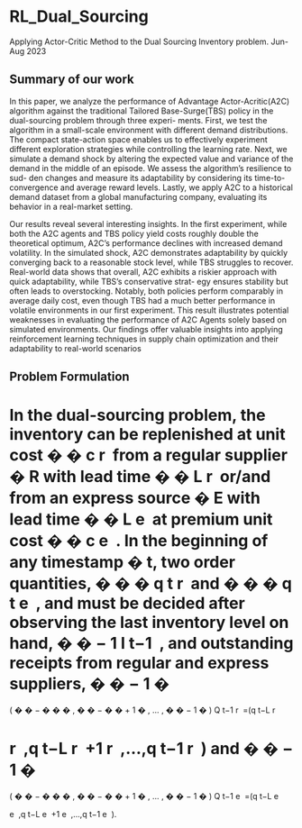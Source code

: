 # RL_Dual_Sourcing
Applying Actor-Critic Method to the Dual Sourcing Inventory problem. Jun-Aug 2023

## Summary of our work
In this paper, we analyze the performance of Advantage Actor-Acritic(A2C) algorithm against
the traditional Tailored Base-Surge(TBS) policy in the dual-sourcing problem through three experi-
ments. First, we test the algorithm in a small-scale environment with different demand distributions.
The compact state-action space enables us to effectively experiment different exploration strategies
while controlling the learning rate. Next, we simulate a demand shock by altering the expected value
and variance of the demand in the middle of an episode. We assess the algorithm’s resilience to sud-
den changes and measure its adaptability by considering its time-to-convergence and average reward
levels. Lastly, we apply A2C to a historical demand dataset from a global manufacturing company,
evaluating its behavior in a real-market setting.

Our results reveal several interesting insights. In the first experiment, while both the A2C agents
and TBS policy yield costs roughly double the theoretical optimum, A2C’s performance declines
with increased demand volatility. In the simulated shock, A2C demonstrates adaptability by quickly
converging back to a reasonable stock level, while TBS struggles to recover. Real-world data shows
that overall, A2C exhibits a riskier approach with quick adaptability, while TBS’s conservative strat-
egy ensures stability but often leads to overstocking. Notably, both policies perform comparably in
average daily cost, even though TBS had a much better performance in volatile environments in our
first experiment. This result illustrates potential weaknesses in evaluating the performance of A2C
Agents solely based on simulated environments. Our findings offer valuable insights into applying
reinforcement learning techniques in supply chain optimization and their adaptability to real-world
scenarios

## Problem Formulation
In the dual-sourcing problem, the inventory can be replenished at unit cost 
�
�
c 
r
​
  from a regular supplier 
�
R with lead time 
�
�
L 
r
​
  or/and from an express source 
�
E with lead time 
�
�
L 
e
​
  at premium unit cost 
�
�
c 
e
​
 . In the beginning of any timestamp 
�
t, two order quantities, 
�
�
�
q 
t
r
​
  and 
�
�
�
q 
t
e
​
 , and must be decided after observing the last inventory level on hand, 
�
�
−
1
I 
t−1
​
 , and outstanding receipts from regular and express suppliers, 
�
�
−
1
�
=
(
�
�
−
�
�
�
,
�
�
−
�
�
+
1
�
,
…
,
�
�
−
1
�
)
Q 
t−1
r
​
 =(q 
t−L 
r
​
 
r
​
 ,q 
t−L 
r
​
 +1
r
​
 ,…,q 
t−1
r
​
 ) and 
�
�
−
1
�
=
(
�
�
−
�
�
�
,
�
�
−
�
�
+
1
�
,
…
,
�
�
−
1
�
)
Q 
t−1
e
​
 =(q 
t−L 
e
​
 
e
​
 ,q 
t−L 
e
​
 +1
e
​
 ,…,q 
t−1
e
​
 ).

